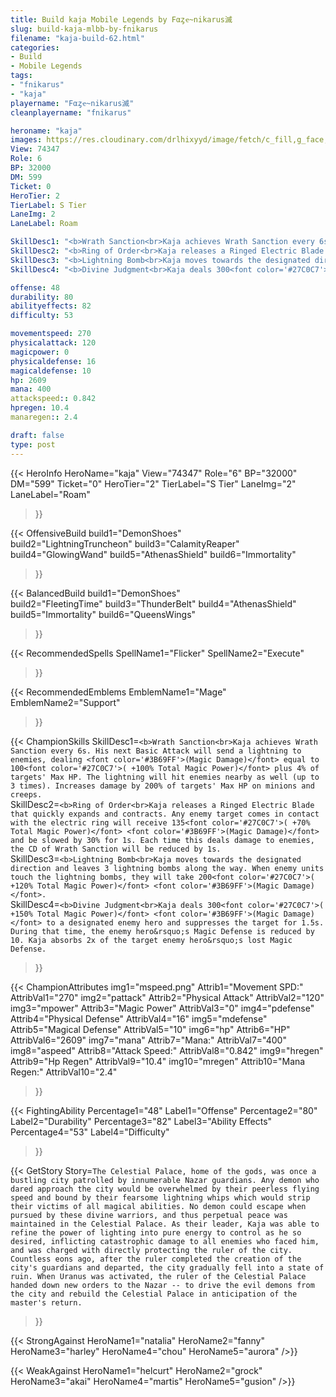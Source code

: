 ```yaml
---
title: Build kaja Mobile Legends by Fαȥҽ~nikarus滅
slug: build-kaja-mlbb-by-fnikarus
filename: "kaja-build-62.html"
categories: 
- Build 
- Mobile Legends
tags: 
- "fnikarus"
- "kaja"
playername: "Fαȥҽ~nikarus滅"
cleanplayername: "fnikarus"

heroname: "kaja"
images: https://res.cloudinary.com/drlhixyyd/image/fetch/c_fill,g_face,f_auto/https://cdn2-build.mobagenie.my.id/p/images/banner/full/kaja.jpg
View: 74347 
Role: 6 
BP: 32000
DM: 599 
Ticket: 0 
HeroTier: 2 
TierLabel: S Tier 
LaneImg: 2
LaneLabel: Roam 

SkillDesc1: "<b>Wrath Sanction<br>Kaja achieves Wrath Sanction every 6s. His next Basic Attack will send a lightning to enemies, dealing <font color='#3B69FF'>(Magic Damage)</font> equal to 100<font color='#27C0C7'>( +100% Total Magic Power)</font> plus 4% of targets' Max HP. The lightning will hit enemies nearby as well (up to 3 times). Increases damage by 200% of targets' Max HP on minions and creeps."   
SkillDesc2: "<b>Ring of Order<br>Kaja releases a Ringed Electric Blade that quickly expands and contracts. Any enemy target comes in contact with the electric ring will receive 135<font color='#27C0C7'>( +70% Total Magic Power)</font> <font color='#3B69FF'>(Magic Damage)</font> and be slowed by 30% for 1s. Each time this deals damage to enemies, the CD of Wrath Sanction will be reduced by 1s."   
SkillDesc3: "<b>Lightning Bomb<br>Kaja moves towards the designated direction and leaves 3 lightning bombs along the way. When enemy units touch the lightning bombs, they will take 200<font color='#27C0C7'>( +120% Total Magic Power)</font> <font color='#3B69FF'>(Magic Damage)</font>."   
SkillDesc4: "<b>Divine Judgment<br>Kaja deals 300<font color='#27C0C7'>( +150% Total Magic Power)</font> <font color='#3B69FF'>(Magic Damage)</font> to a designated enemy hero and suppresses the target for 1.5s. During that time, the enemy hero&rsquo;s Magic Defense is reduced by 10. Kaja absorbs 2x of the target enemy hero&rsquo;s lost Magic Defense."  

offense: 48 
durability: 80 
abilityeffects: 82 
difficulty: 53 

movementspeed: 270
physicalattack: 120
magicpower: 0
physicaldefense: 16
magicaldefense: 10
hp: 2609
mana: 400
attackspeed:: 0.842
hpregen: 10.4
manaregen:: 2.4

draft: false
type: post
---
```


{{< HeroInfo 
HeroName="kaja" 
View="74347" 
Role="6" 
BP="32000" 
DM="599" 
Ticket="0" 
HeroTier="2" 
TierLabel="S Tier" 
LaneImg="2" 
LaneLabel="Roam" 
>}}
 
{{< OffensiveBuild 
build1="DemonShoes"  
build2="LightningTruncheon" 
build3="CalamityReaper" 
build4="GlowingWand" 
build5="AthenasShield" 
build6="Immortality" 
>}} 

{{< BalancedBuild 
build1="DemonShoes"  
build2="FleetingTime" 
build3="ThunderBelt" 
build4="AthenasShield" 
build5="Immortality" 
build6="QueensWings" 
>}}


{{< RecommendedSpells 
SpellName1="Flicker" 
SpellName2="Execute" 
>}}  

{{< RecommendedEmblems 
EmblemName1="Mage" 
EmblemName2="Support" 
>}}   

{{< ChampionSkills 
SkillDesc1=`<b>Wrath Sanction<br>Kaja achieves Wrath Sanction every 6s. His next Basic Attack will send a lightning to enemies, dealing <font color='#3B69FF'>(Magic Damage)</font> equal to 100<font color='#27C0C7'>( +100% Total Magic Power)</font> plus 4% of targets' Max HP. The lightning will hit enemies nearby as well (up to 3 times). Increases damage by 200% of targets' Max HP on minions and creeps.`   
SkillDesc2=`<b>Ring of Order<br>Kaja releases a Ringed Electric Blade that quickly expands and contracts. Any enemy target comes in contact with the electric ring will receive 135<font color='#27C0C7'>( +70% Total Magic Power)</font> <font color='#3B69FF'>(Magic Damage)</font> and be slowed by 30% for 1s. Each time this deals damage to enemies, the CD of Wrath Sanction will be reduced by 1s.`   
SkillDesc3=`<b>Lightning Bomb<br>Kaja moves towards the designated direction and leaves 3 lightning bombs along the way. When enemy units touch the lightning bombs, they will take 200<font color='#27C0C7'>( +120% Total Magic Power)</font> <font color='#3B69FF'>(Magic Damage)</font>.`   
SkillDesc4=`<b>Divine Judgment<br>Kaja deals 300<font color='#27C0C7'>( +150% Total Magic Power)</font> <font color='#3B69FF'>(Magic Damage)</font> to a designated enemy hero and suppresses the target for 1.5s. During that time, the enemy hero&rsquo;s Magic Defense is reduced by 10. Kaja absorbs 2x of the target enemy hero&rsquo;s lost Magic Defense.`   
>}}

{{< ChampionAttributes
img1="mspeed.png" Attrib1="Movement SPD:" AttribVal1="270"
img2="pattack" Attrib2="Physical Attack" AttribVal2="120"
img3="mpower" Attrib3="Magic Power" AttribVal3="0"
img4="pdefense" Attrib4="Physical Defense" AttribVal4="16"
img5="mdefense" Attrib5="Magical Defense" AttribVal5="10"
img6="hp" Attrib6="HP" AttribVal6="2609"
img7="mana" Attrib7="Mana:" AttribVal7="400"
img8="aspeed" Attrib8="Attack Speed:" AttribVal8="0.842"
img9="hregen" Attrib9="Hp Regen" AttribVal9="10.4"
img10="mregen" Attrib10="Mana Regen:" AttribVal10="2.4"
>}}


{{< FightingAbility
Percentage1="48" Label1="Offense"
Percentage2="80" Label2="Durability"
Percentage3="82" Label3="Ability Effects"
Percentage4="53" Label4="Difficulty"
 >}}

{{< GetStory 
Story=` The Celestial Palace, home of the gods, was once a bustling city patrolled by innumerable Nazar guardians. Any demon who dared approach the city would be overwhelmed by their peerless flying speed and bound by their fearsome lightning whips which would strip their victims of all magical abilities. No demon could escape when pursued by these divine warriors, and thus perpetual peace was maintained in the Celestial Palace. As their leader, Kaja was able to refine the power of lighting into pure energy to control as he so desired, inflicting catastrophic damage to all enemies who faced him, and was charged with directly protecting the ruler of the city. Countless eons ago, after the ruler completed the creation of the city's guardians and departed, the city gradually fell into a state of ruin. When Uranus was activated, the ruler of the Celestial Palace handed down new orders to the Nazar -- to drive the evil demons from the city and rebuild the Celestial Palace in anticipation of the master's return. ` 
>}}

{{< StrongAgainst 
HeroName1="natalia"
HeroName2="fanny"
HeroName3="harley"
HeroName4="chou"
HeroName5="aurora"
/>}}

{{< WeakAgainst
HeroName1="helcurt"
HeroName2="grock"
HeroName3="akai"
HeroName4="martis"
HeroName5="gusion"
/>}}
